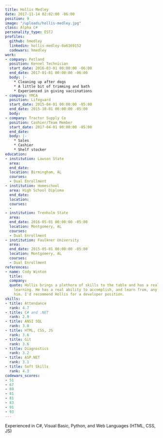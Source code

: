 ```yaml
---
title: Hollis Medley
date: 2017-11-14 02:02:00 -06:00
position: 9
image: "/uploads/hollis-medley.jpg"
class: Alpha C#
personality_type: ESTJ
profiles:
  github: hmedley
  linkedin: hollis-medley-8a6169152
  codewars: hmedley
work:
- company: Petland
  position: Kennel Technician
  start_date: 2016-03-01 00:00:00 -06:00
  end_date: 2017-01-01 00:00:00 -06:00
  body: |-
    * Cleaning up after dogs
    * A little bit of trimming and bath
    * Experienced in giving vaccinations
- company: YMCA
  position: Lifeguard
  start_date: 2015-04-01 00:00:00 -05:00
  end_date: 2015-10-01 00:00:00 -05:00
  body: 
- company: Tractor Supply Co
  position: Cashier/Team Member
  start_date: 2017-04-01 00:00:00 -05:00
  end_date: 
  body: |-
    * Sales
    * Cashier
    * Shelf stocker
education:
- institution: Lawson State
  area: 
  end_date: 
  location: Birmingham, AL
  courses:
  - Dual Enrollment
- institution: Homeschool
  area: High School Diploma
  end_date: 
  location: 
  courses:
  - 
- institution: Trenholm State
  area: 
  end_date: 2016-05-01 00:00:00 -05:00
  location: Montgomery, AL
  courses:
  - Dual Enrollment
- institution: Faulkner University
  area: 
  end_date: 2015-05-01 00:00:00 -05:00
  location: Montgomery, AL
  courses:
  - Dual Enrollment
references:
- name: Cody Winton
  title: 
  company: 
  quote: Hollis brings a plethora of skills to the table and has a real knack for
    learning. He has a real ability to accomplish, and learn from, any problem given
    him. I'd recommend Hollis for a developer position.
skills:
- title: Attendance
  rank: 4.7
- title: C# and .NET
  rank: 2.9
- title: ANSI SQL
  rank: 3.0
- title: HTML, CSS, JS
  rank: 3.6
- title: Git
  rank: 3.6
- title: Diagnostics
  rank: 3.2
- title: ASP.NET
  rank: 3.1
- title: Soft Skills
  rank: 4.3
codewars_scores:
- 51
- 67
- 69
- 81
- 81
- 83
- 91
- 93
---
```


Experienced in C#, Visual Basic, Python, and Web Languages (HTML, CSS, JS)